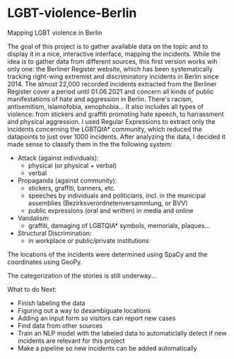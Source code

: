 # LGBT-violence-Berlin
Mapping LGBT violence in Berlin

The goal of this project is to gather available data on the topic and to display it in a nice, interactive interface, mapping the incidents. While the idea is to gather data from different sources, this first version works wih only one: the Berliner Register website, which has been systematically tracking right-wing extremist and discriminatory incidents in Berlin  since 2014. 
The almost 22,000 recorded incidents extracted from the Berliner Register cover a period until 01.06.2021 and concern all kinds of public manifestations of hate and aggression in Berlin. There's racism, antisemitism, islamofobia, xenophobia... It also includes all types of violence: from stickers and graffiti promoting hate speech, to harrassment and physical aggression. I used Regular Expressions to extract only the incidents concerning the LGBTQIA* community, which reduced the datapoints to just over 1000 incidents. After analyzing the data, I decided it made sense to classify them in the the following system:

- Attack (against individuals):
    - physical (or physical + verbal)
    - verbal
- Propaganda (against community):
    - stickers, graffiti, banners, etc.
    - speeches by individuals and politicians, incl. in the municipal assemblies (Bezirksverordnetenversammlung, or BVV)
    - public expressions (oral and written) in media and online
- Vandalism:
    - graffiti, damaging of LGBTQIA* symbols, memorials, plaques...
- Structural Discrimination:
   - in workplace or public/private institutions

The locations of the incidents were determined using SpaCy and the coordinates using GeoPy.

The categorization of the stories is still underway...

What to do Next:

- Finish labeling the data
- Figuring out a way to desambiguate locations
- Adding an input form so visitors can report new cases
- Find data from other sources
- Train an NLP model with the labeled data to automaticlally detect if new incidents are relevant for this project
- Make a pipeline so new incidents can be added automatically
